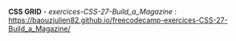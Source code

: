 <strong>CSS GRID</strong> - <em>exercices-CSS-27-Build_a_Magazine</em> : https://baouzjulien82.github.io/freecodecamp-exercices-CSS-27-Build_a_Magazine/
